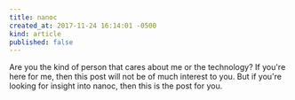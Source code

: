 ```yaml
---
title: nanoc
created_at: 2017-11-24 16:14:01 -0500
kind: article
published: false
---
```


Are you the kind of person that cares about me or the technology?
If you're here for me, then this post will not be of much interest to you. But if you're looking for insight into nanoc, then this is the post for you.
